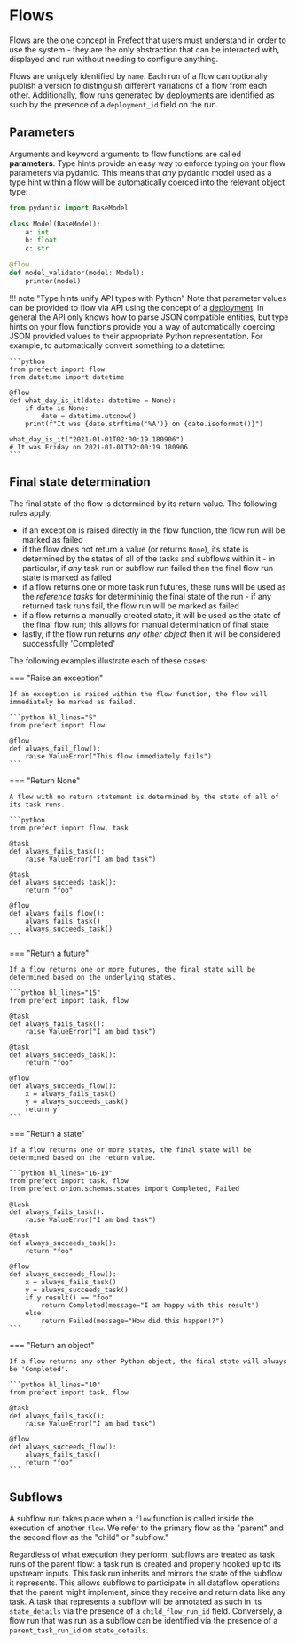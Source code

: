 # Flows

Flows are the one concept in Prefect that users must understand in order to use the system - they are the only abstraction that can be interacted with, displayed and run without needing to configure anything.

Flows are uniquely identified by `name`.  Each run of a flow can optionally publish a version to distinguish different variations of a flow from each other.  Additionally, flow runs generated by [deployments](deployments/) are identified as such by the presence of a `deployment_id` field on the run.

## Parameters

Arguments and keyword arguments to flow functions are called **parameters**.  Type hints provide an easy way to enforce typing on your flow parameters via pydantic.  This means that _any_ pydantic model used as a type hint within a flow will be automatically coerced into the relevant object type:

```python
from pydantic import BaseModel

class Model(BaseModel):
    a: int
    b: float
    c: str

@flow
def model_validator(model: Model):
    printer(model)
```

!!! note "Type hints unify API types with Python"
    Note that parameter values can be provided to flow via API using the concept of a [deployment](deployments/).  In general the API only knows how to parse JSON compatible entities, but type hints on your flow functions provide you a way of automatically coercing JSON provided values to their appropriate Python representation.  For example, to automatically convert something to a datetime:

    ```python
    from prefect import flow
    from datetime import datetime

    @flow
    def what_day_is_it(date: datetime = None):
        if date is None:
            date = datetime.utcnow()
        print(f"It was {date.strftime('%A')} on {date.isoformat()}")

    what_day_is_it("2021-01-01T02:00:19.180906")
    # It was Friday on 2021-01-01T02:00:19.180906
    ```

## Final state determination

The final state of the flow is determined by its return value.  The following rules apply:

- if an exception is raised directly in the flow function, the flow run will be marked as failed
- if the flow does not return a value (or returns `None`), its state is determined by the states of all of the tasks and subflows within it - in particular, if _any_ task run or subflow run failed then the final flow run state is marked as failed
- if a flow returns one or more task run futures, these runs will be used as the _reference tasks_ for determininig the final state of the run - if any returned task runs fail, the flow run will be marked as failed
- if a flow returns a manually created state, it will be used as the state of the final flow run; this allows for manual determination of final state
- lastly, if the flow run returns _any other object_ then it will be considered successfully 'Completed'

The following examples illustrate each of these cases:

=== "Raise an exception"

    If an exception is raised within the flow function, the flow will immediately be marked as failed.

    ```python hl_lines="5"
    from prefect import flow

    @flow
    def always_fail_flow():
        raise ValueError("This flow immediately fails")
    ```

=== "Return None"

    A flow with no return statement is determined by the state of all of its task runs.

    ```python
    from prefect import flow, task

    @task
    def always_fails_task():
        raise ValueError("I am bad task")

    @task
    def always_succeeds_task():
        return "foo"

    @flow
    def always_fails_flow():
        always_fails_task()
        always_succeeds_task()
    ```

=== "Return a future"

    If a flow returns one or more futures, the final state will be determined based on the underlying states.

    ```python hl_lines="15"
    from prefect import task, flow

    @task
    def always_fails_task():
        raise ValueError("I am bad task")

    @task
    def always_succeeds_task():
        return "foo"

    @flow
    def always_succeeds_flow():
        x = always_fails_task()
        y = always_succeeds_task()
        return y
    ```

=== "Return a state"

    If a flow returns one or more states, the final state will be determined based on the return value.

    ```python hl_lines="16-19"
    from prefect import task, flow
    from prefect.orion.schemas.states import Completed, Failed

    @task
    def always_fails_task():
        raise ValueError("I am bad task")

    @task
    def always_succeeds_task():
        return "foo"

    @flow
    def always_succeeds_flow():
        x = always_fails_task()
        y = always_succeeds_task()
        if y.result() == "foo"
            return Completed(message="I am happy with this result")
        else:
            return Failed(message="How did this happen!?")
    ```

=== "Return an object"

    If a flow returns any other Python object, the final state will always be 'Completed'.

    ```python hl_lines="10"
    from prefect import task, flow

    @task
    def always_fails_task():
        raise ValueError("I am bad task")

    @flow
    def always_succeeds_flow():
        always_fails_task()
        return "foo"
    ```

## Subflows

A subflow run takes place when a `flow` function is called inside the execution of another `flow`. We refer to the primary flow as the "parent" and the second flow as the "child" or "subflow."

Regardless of what execution they perform, subflows are treated as task runs of the parent flow: a task run is created and properly hooked up to its upstream inputs. This task run inherits and mirrors the state of the subflow it represents. This allows subflows to participate in all dataflow operations that the parent might implement, since they receive and return data like any task. A task that represents a subflow will be annotated as such in its `state_details` via the presence of a `child_flow_run_id` field.  Conversely, a flow run that was run as a subflow can be identified via the presence of a `parent_task_run_id` on `state_details`.
